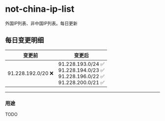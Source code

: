 # not-china-ip-list
外国IP列表、非中国IP列表。每日更新

每日变更明细
--------------------
|  变更前   | 变更后 |
|  ----  | ----  |
|  91.228.192.0/20 :x:  | 91.228.193.0/24 :white_check_mark: <br> 91.228.194.0/23 :white_check_mark: <br> 91.228.196.0/22 :white_check_mark: <br> 91.228.200.0/21 :white_check_mark: <br>  | 

--------------------
### 用途
TODO
